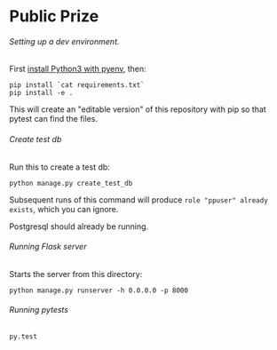 Public Prize
============

###### Setting up a dev environment.

First [install Python3 with pyenv](biviosoftware/utilities/Environment.md), then:

```
pip install `cat requirements.txt`
pip install -e .
```

This will create an "editable version" of this repository with pip so
that pytest can find the files.

###### Create test db

Run this to create a test db:

```
python manage.py create_test_db
```

Subsequent runs of this command will produce
`role "ppuser" already exists`, which you can ignore.

Postgresql should already be running.

###### Running Flask server

Starts the server from this directory:

```
python manage.py runserver -h 0.0.0.0 -p 8000
```

###### Running pytests

```
py.test
```


